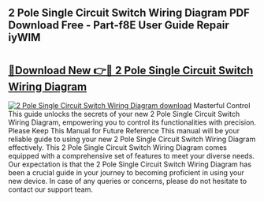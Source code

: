 ## 2 Pole Single Circuit Switch Wiring Diagram PDF Download Free - Part-f8E User Guide Repair iyWlM

# <h2><a href="http://dfm82v8.blite.top/?on=2+Pole+Single+Circuit+Switch+Wiring+Diagram">🔗Download New 👉🔴 2 Pole Single Circuit Switch Wiring Diagram</a></h2>

[![2 Pole Single Circuit Switch Wiring Diagram download](https://i.imgur.com/lujVjoI.png)](http://dfm82v8.blite.top/?on=2+Pole+Single+Circuit+Switch+Wiring+Diagram)
Masterful Control This guide unlocks the secrets of your new 2 Pole Single Circuit Switch Wiring Diagram, empowering you to control its functionalities with precision. Please Keep This Manual for Future Reference This manual will be your reliable guide to using your new 2 Pole Single Circuit Switch Wiring Diagram effectively. This 2 Pole Single Circuit Switch Wiring Diagram comes equipped with a comprehensive set of features to meet your diverse needs. Our expectation is that the 2 Pole Single Circuit Switch Wiring Diagram has been a crucial guide in your journey to becoming proficient in using your new device. In case of any queries or concerns, please do not hesitate to contact our support team.
